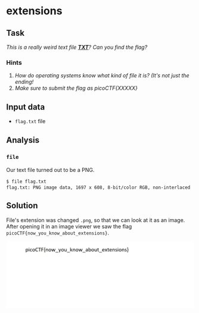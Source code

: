 # extensions

## Task

*This is a really weird text file **[TXT](https://jupiter.challenges.picoctf.org/static/e7e5d188621ee705ceeb0452525412ef/flag.txt)**?
Can you find the flag?*

### Hints

1. *How do operating systems know what kind of file it is? (It's not just the ending!*
2. *Make sure to submit the flag as picoCTF{XXXXX}*

## Input data

* `flag.txt` file

## Analysis

### `file`

Our text file turned out to be a PNG.

```console
$ file flag.txt
flag.txt: PNG image data, 1697 x 608, 8-bit/color RGB, non-interlaced
```

## Solution

File's extension was changed `.png`, so that we can look at it as an image.
After opening it in an image viewer we saw the flag `picoCTF{now_you_know_about_extensions}`.

![flag.png](https://github.com/KryvavyiPotii/ctf-write-ups/blob/main/picoCTF/picoCTF%202019/extensions/flag.png)
